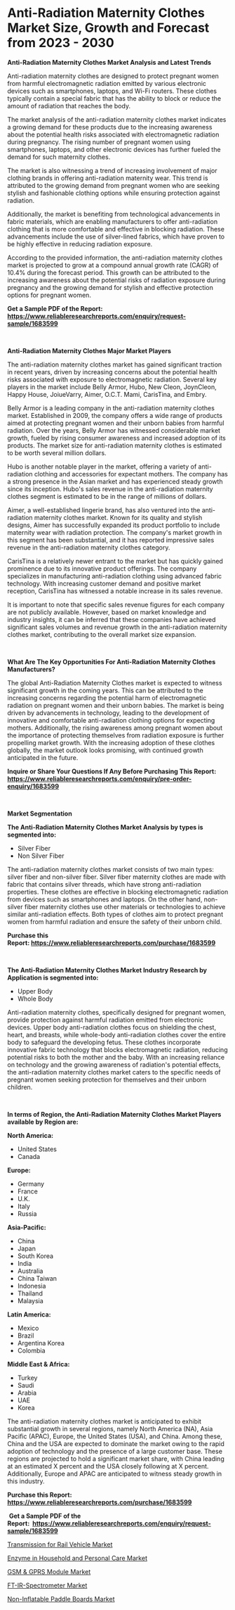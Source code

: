 <p><h1>Anti-Radiation Maternity Clothes Market Size, Growth and Forecast from 2023 - 2030</h1></p><p><strong>Anti-Radiation Maternity Clothes Market Analysis and Latest Trends</strong></p>
<p><p>Anti-radiation maternity clothes are designed to protect pregnant women from harmful electromagnetic radiation emitted by various electronic devices such as smartphones, laptops, and Wi-Fi routers. These clothes typically contain a special fabric that has the ability to block or reduce the amount of radiation that reaches the body.</p><p>The market analysis of the anti-radiation maternity clothes market indicates a growing demand for these products due to the increasing awareness about the potential health risks associated with electromagnetic radiation during pregnancy. The rising number of pregnant women using smartphones, laptops, and other electronic devices has further fueled the demand for such maternity clothes.</p><p>The market is also witnessing a trend of increasing involvement of major clothing brands in offering anti-radiation maternity wear. This trend is attributed to the growing demand from pregnant women who are seeking stylish and fashionable clothing options while ensuring protection against radiation.</p><p>Additionally, the market is benefiting from technological advancements in fabric materials, which are enabling manufacturers to offer anti-radiation clothing that is more comfortable and effective in blocking radiation. These advancements include the use of silver-lined fabrics, which have proven to be highly effective in reducing radiation exposure.</p><p>According to the provided information, the anti-radiation maternity clothes market is projected to grow at a compound annual growth rate (CAGR) of 10.4% during the forecast period. This growth can be attributed to the increasing awareness about the potential risks of radiation exposure during pregnancy and the growing demand for stylish and effective protection options for pregnant women.</p></p>
<p><strong>Get a Sample PDF of the Report:&nbsp; <a href="https://www.reliableresearchreports.com/enquiry/request-sample/1683599">https://www.reliableresearchreports.com/enquiry/request-sample/1683599</a></strong></p>
<p>&nbsp;</p>
<p><strong>Anti-Radiation Maternity Clothes Major Market Players</strong></p>
<p><p>The anti-radiation maternity clothes market has gained significant traction in recent years, driven by increasing concerns about the potential health risks associated with exposure to electromagnetic radiation. Several key players in the market include Belly Armor, Hubo, New Cleon, JoynCleon, Happy House, JoiueVarry, Aimer, O.C.T. Mami, CarisTina, and Embry.</p><p>Belly Armor is a leading company in the anti-radiation maternity clothes market. Established in 2009, the company offers a wide range of products aimed at protecting pregnant women and their unborn babies from harmful radiation. Over the years, Belly Armor has witnessed considerable market growth, fueled by rising consumer awareness and increased adoption of its products. The market size for anti-radiation maternity clothes is estimated to be worth several million dollars.</p><p>Hubo is another notable player in the market, offering a variety of anti-radiation clothing and accessories for expectant mothers. The company has a strong presence in the Asian market and has experienced steady growth since its inception. Hubo's sales revenue in the anti-radiation maternity clothes segment is estimated to be in the range of millions of dollars.</p><p>Aimer, a well-established lingerie brand, has also ventured into the anti-radiation maternity clothes market. Known for its quality and stylish designs, Aimer has successfully expanded its product portfolio to include maternity wear with radiation protection. The company's market growth in this segment has been substantial, and it has reported impressive sales revenue in the anti-radiation maternity clothes category.</p><p>CarisTina is a relatively newer entrant to the market but has quickly gained prominence due to its innovative product offerings. The company specializes in manufacturing anti-radiation clothing using advanced fabric technology. With increasing customer demand and positive market reception, CarisTina has witnessed a notable increase in its sales revenue.</p><p>It is important to note that specific sales revenue figures for each company are not publicly available. However, based on market knowledge and industry insights, it can be inferred that these companies have achieved significant sales volumes and revenue growth in the anti-radiation maternity clothes market, contributing to the overall market size expansion.</p></p>
<p>&nbsp;</p>
<p><strong>What Are The Key Opportunities For Anti-Radiation Maternity Clothes Manufacturers?</strong></p>
<p><p>The global Anti-Radiation Maternity Clothes market is expected to witness significant growth in the coming years. This can be attributed to the increasing concerns regarding the potential harm of electromagnetic radiation on pregnant women and their unborn babies. The market is being driven by advancements in technology, leading to the development of innovative and comfortable anti-radiation clothing options for expecting mothers. Additionally, the rising awareness among pregnant women about the importance of protecting themselves from radiation exposure is further propelling market growth. With the increasing adoption of these clothes globally, the market outlook looks promising, with continued growth anticipated in the future.</p></p>
<p><strong>Inquire or Share Your Questions If Any Before Purchasing This Report: <a href="https://www.reliableresearchreports.com/enquiry/pre-order-enquiry/1683599">https://www.reliableresearchreports.com/enquiry/pre-order-enquiry/1683599</a></strong></p>
<p>&nbsp;</p>
<p><strong>Market Segmentation</strong></p>
<p><strong>The Anti-Radiation Maternity Clothes Market Analysis by types is segmented into:</strong></p>
<p><ul><li>Silver Fiber</li><li>Non Silver Fiber</li></ul></p>
<p><p>The anti-radiation maternity clothes market consists of two main types: silver fiber and non-silver fiber. Silver fiber maternity clothes are made with fabric that contains silver threads, which have strong anti-radiation properties. These clothes are effective in blocking electromagnetic radiation from devices such as smartphones and laptops. On the other hand, non-silver fiber maternity clothes use other materials or technologies to achieve similar anti-radiation effects. Both types of clothes aim to protect pregnant women from harmful radiation and ensure the safety of their unborn child.</p></p>
<p><strong>Purchase this Report:&nbsp;<a href="https://www.reliableresearchreports.com/purchase/1683599">https://www.reliableresearchreports.com/purchase/1683599</a></strong></p>
<p>&nbsp;</p>
<p><strong>The Anti-Radiation Maternity Clothes Market Industry Research by Application is segmented into:</strong></p>
<p><ul><li>Upper Body</li><li>Whole Body</li></ul></p>
<p><p>Anti-radiation maternity clothes, specifically designed for pregnant women, provide protection against harmful radiation emitted from electronic devices. Upper body anti-radiation clothes focus on shielding the chest, heart, and breasts, while whole-body anti-radiation clothes cover the entire body to safeguard the developing fetus. These clothes incorporate innovative fabric technology that blocks electromagnetic radiation, reducing potential risks to both the mother and the baby. With an increasing reliance on technology and the growing awareness of radiation's potential effects, the anti-radiation maternity clothes market caters to the specific needs of pregnant women seeking protection for themselves and their unborn children.</p></p>
<p>&nbsp;</p>
<p><strong>In terms of Region, the Anti-Radiation Maternity Clothes Market Players available by Region are:</strong></p>
<p>
    <p> <strong> North America: </strong>
        <ul>
            <li>United States</li>
            <li>Canada</li>
        </ul>
        </p> 
    <p> <strong> Europe: </strong>
        <ul>
            <li>Germany</li>
            <li>France</li>
            <li>U.K.</li>
            <li>Italy</li>
            <li>Russia</li>
        </ul>
        </p> 
    <p> <strong> Asia-Pacific: </strong>
        <ul>
            <li>China</li>
            <li>Japan</li>
            <li>South Korea</li>
            <li>India</li>
            <li>Australia</li>
            <li>China Taiwan</li>
            <li>Indonesia</li>
            <li>Thailand</li>
            <li>Malaysia</li>
        </ul>
        </p> 
    <p> <strong> Latin America: </strong>
        <ul>
            <li>Mexico</li>
            <li>Brazil</li>
            <li>Argentina Korea</li>
            <li>Colombia</li>
        </ul>
        </p> 
    <p> <strong> Middle East & Africa: </strong>
        <ul>
            <li>Turkey</li>
            <li>Saudi</li>
            <li>Arabia</li>
            <li>UAE</li>
            <li>Korea</li>
        </ul>
    </p>
    </p>
<p><p>The anti-radiation maternity clothes market is anticipated to exhibit substantial growth in several regions, namely North America (NA), Asia Pacific (APAC), Europe, the United States (USA), and China. Among these, China and the USA are expected to dominate the market owing to the rapid adoption of technology and the presence of a large customer base. These regions are projected to hold a significant market share, with China leading at an estimated X percent and the USA closely following at X percent. Additionally, Europe and APAC are anticipated to witness steady growth in this industry.</p></p>
<p><strong>Purchase this Report: <a href="https://www.reliableresearchreports.com/purchase/1683599">https://www.reliableresearchreports.com/purchase/1683599</a></strong></p>
<p>&nbsp;<strong>Get a Sample PDF of the Report:&nbsp;&nbsp;<a href="https://www.reliableresearchreports.com/enquiry/request-sample/1683599">https://www.reliableresearchreports.com/enquiry/request-sample/1683599</a></strong></p>
<p><strong></strong></p>
<p><p><a href="https://medium.com/@akshatsharma12/transmission-for-rail-vehicle-market-analysis-its-cagr-market-segmentation-and-global-industry-c93a647f701c">Transmission for Rail Vehicle Market</a></p><p><a href="https://www.linkedin.com/pulse/decoding-enzyme-household-personal-care-market-deep-dive/">Enzyme in Household and Personal Care Market</a></p><p><a href="https://www.linkedin.com/pulse/gsm-amp-gprs-module-market-research-report-unlocks-analysis/">GSM & GPRS Module Market</a></p><p><a href="https://www.linkedin.com/pulse/ft-ir-spectrometer-market-size-growth-forecast-from-2023/">FT-IR-Spectrometer Market</a></p><p><a href="https://medium.com/@chiragreportprime1/non-inflatable-paddle-boards-market-insight-market-trends-growth-forecasted-from-2023-to-2030-f023539e96ec">Non-Inflatable Paddle Boards Market</a></p></p>